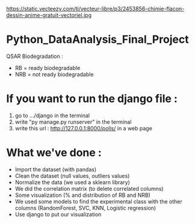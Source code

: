 https://static.vecteezy.com/ti/vecteur-libre/p3/2453856-chimie-flacon-dessin-anime-gratuit-vectoriel.jpg

# Python_DataAnalysis_Final_Project
QSAR Biodegradation :

- RB = ready biodegradable
- NRB = not ready biodegradable 


# If you want to run the django file : 
1) go to .../django in the terminal
2) write "py manage.py runserver" in the terminal
3) write this url : http://127.0.0.1:8000/polls/ in a web page


# What we've done : 
- Import the dataset (with pandas)
- Clean the dataset (null values, outliers values)
- Normalize the data (we used a sklearn library)
- We did the correlation matrix (to delete correlated columns)
- Some visualization (% and distribution of RB and NRB)
- We used some models to find the experimental class with the other columns (RandomForest, SVC, KNN, Logistic regression)
- Use django to put our visualization
